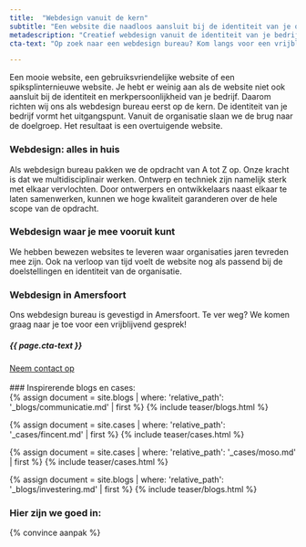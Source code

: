 ```yaml
---
title:  "Webdesign vanuit de kern"
subtitle: "Een website die naadloos aansluit bij de identiteit van je organisatie"
metadescription: "Creatief webdesign vanuit de identiteit van je bedrijf. Webdesign bureau te Amersfoort."
cta-text: "Op zoek naar een webdesign bureau? Kom langs voor een vrijblijvend gesprek!"

---
```

Een mooie website, een gebruiksvriendelijke website of een spiksplinternieuwe website. Je hebt er weinig aan als de website niet ook aansluit bij de identiteit en merkpersoonlijkheid van je bedrijf. Daarom richten wij ons als webdesign bureau eerst op de kern. De identiteit van je bedrijf vormt het uitgangspunt. Vanuit de organisatie slaan we de brug naar de doelgroep. Het resultaat is een overtuigende website.

### Webdesign: alles in huis
Als webdesign bureau pakken we de opdracht van A tot Z op. Onze kracht is dat we multidisciplinair werken. Ontwerp en techniek zijn namelijk sterk met elkaar vervlochten. Door ontwerpers en ontwikkelaars naast elkaar te laten samenwerken, kunnen we hoge kwaliteit garanderen over de hele scope van de opdracht.

### Webdesign waar je mee vooruit kunt
We hebben bewezen websites te leveren waar organisaties jaren tevreden mee zijn. Ook na verloop van tijd voelt de website nog als passend bij de doelstellingen en identiteit van de organisatie.

### Webdesign in Amersfoort
Ons webdesign bureau is gevestigd in Amersfoort. Te ver weg? We komen graag naar je toe voor een vrijblijvend gesprek!

<div class="call-to-action">
  <h5 class="cta-text">{{ page.cta-text }}</h5>
  <div class="number"><a href="/contact">Neem contact op</a></span></div>
</div>

<br/>
### Inspirerende blogs en cases:
<div class="cases-overview">
	{% assign document = site.blogs | where: 'relative_path': '_blogs/communicatie.md' | first %}
  {% include teaser/blogs.html %}

  {% assign document = site.cases | where: 'relative_path': '_cases/fincent.md' | first %}
  {% include teaser/cases.html %}

  {% assign document = site.cases | where: 'relative_path': '_cases/moso.md' | first %}
  {% include teaser/cases.html %}

  {% assign document = site.blogs | where: 'relative_path': '_blogs/investering.md' | first %}
  {% include teaser/blogs.html %}

</div>

### Hier zijn we goed in:

{% convince aanpak %}
